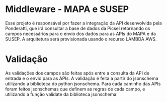 # Middleware - MAPA e SUSEP

Esse projeto é responsável por fazer a integração da API desenvolvida pela Ponderatti, que irá consultar a base de dados da Picsel retornando os campos necessários para o envio dos dados para as APIs do MAPA e da SUSEP. A arquitetura será provisionada usando o recurso LAMBDA AWS.

# Validação

As validações dos campos são feitas após entre a consulta da API de entrada e o envio para as APIs. A validação é feita a partir do jsonschema utilizando a biblioteca do python jsonschema. Para cada caminho das APIs foram feitos jsonschemas que definem as regras de cada campo, e utilizando a função validate da biblioteca jsonschema: